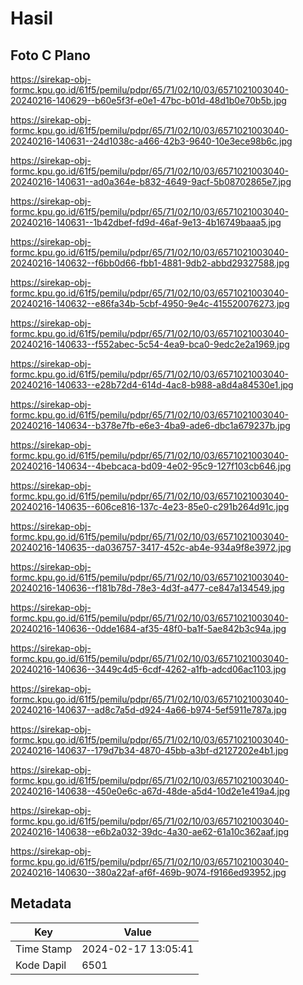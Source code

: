 # Hasil

## Foto C Plano

https://sirekap-obj-formc.kpu.go.id/61f5/pemilu/pdpr/65/71/02/10/03/6571021003040-20240216-140629--b60e5f3f-e0e1-47bc-b01d-48d1b0e70b5b.jpg

https://sirekap-obj-formc.kpu.go.id/61f5/pemilu/pdpr/65/71/02/10/03/6571021003040-20240216-140631--24d1038c-a466-42b3-9640-10e3ece98b6c.jpg

https://sirekap-obj-formc.kpu.go.id/61f5/pemilu/pdpr/65/71/02/10/03/6571021003040-20240216-140631--ad0a364e-b832-4649-9acf-5b08702865e7.jpg

https://sirekap-obj-formc.kpu.go.id/61f5/pemilu/pdpr/65/71/02/10/03/6571021003040-20240216-140631--1b42dbef-fd9d-46af-9e13-4b16749baaa5.jpg

https://sirekap-obj-formc.kpu.go.id/61f5/pemilu/pdpr/65/71/02/10/03/6571021003040-20240216-140632--f6bb0d66-fbb1-4881-9db2-abbd29327588.jpg

https://sirekap-obj-formc.kpu.go.id/61f5/pemilu/pdpr/65/71/02/10/03/6571021003040-20240216-140632--e86fa34b-5cbf-4950-9e4c-415520076273.jpg

https://sirekap-obj-formc.kpu.go.id/61f5/pemilu/pdpr/65/71/02/10/03/6571021003040-20240216-140633--f552abec-5c54-4ea9-bca0-9edc2e2a1969.jpg

https://sirekap-obj-formc.kpu.go.id/61f5/pemilu/pdpr/65/71/02/10/03/6571021003040-20240216-140633--e28b72d4-614d-4ac8-b988-a8d4a84530e1.jpg

https://sirekap-obj-formc.kpu.go.id/61f5/pemilu/pdpr/65/71/02/10/03/6571021003040-20240216-140634--b378e7fb-e6e3-4ba9-ade6-dbc1a679237b.jpg

https://sirekap-obj-formc.kpu.go.id/61f5/pemilu/pdpr/65/71/02/10/03/6571021003040-20240216-140634--4bebcaca-bd09-4e02-95c9-127f103cb646.jpg

https://sirekap-obj-formc.kpu.go.id/61f5/pemilu/pdpr/65/71/02/10/03/6571021003040-20240216-140635--606ce816-137c-4e23-85e0-c291b264d91c.jpg

https://sirekap-obj-formc.kpu.go.id/61f5/pemilu/pdpr/65/71/02/10/03/6571021003040-20240216-140635--da036757-3417-452c-ab4e-934a9f8e3972.jpg

https://sirekap-obj-formc.kpu.go.id/61f5/pemilu/pdpr/65/71/02/10/03/6571021003040-20240216-140636--f181b78d-78e3-4d3f-a477-ce847a134549.jpg

https://sirekap-obj-formc.kpu.go.id/61f5/pemilu/pdpr/65/71/02/10/03/6571021003040-20240216-140636--0dde1684-af35-48f0-ba1f-5ae842b3c94a.jpg

https://sirekap-obj-formc.kpu.go.id/61f5/pemilu/pdpr/65/71/02/10/03/6571021003040-20240216-140636--3449c4d5-6cdf-4262-a1fb-adcd06ac1103.jpg

https://sirekap-obj-formc.kpu.go.id/61f5/pemilu/pdpr/65/71/02/10/03/6571021003040-20240216-140637--ad8c7a5d-d924-4a66-b974-5ef5911e787a.jpg

https://sirekap-obj-formc.kpu.go.id/61f5/pemilu/pdpr/65/71/02/10/03/6571021003040-20240216-140637--179d7b34-4870-45bb-a3bf-d2127202e4b1.jpg

https://sirekap-obj-formc.kpu.go.id/61f5/pemilu/pdpr/65/71/02/10/03/6571021003040-20240216-140638--450e0e6c-a67d-48de-a5d4-10d2e1e419a4.jpg

https://sirekap-obj-formc.kpu.go.id/61f5/pemilu/pdpr/65/71/02/10/03/6571021003040-20240216-140638--e6b2a032-39dc-4a30-ae62-61a10c362aaf.jpg

https://sirekap-obj-formc.kpu.go.id/61f5/pemilu/pdpr/65/71/02/10/03/6571021003040-20240216-140630--380a22af-af6f-469b-9074-f9166ed93952.jpg


## Metadata

| Key        | Value               |
| ---------- | ------------------- |
| Time Stamp | 2024-02-17 13:05:41 |
| Kode Dapil | 6501                |



